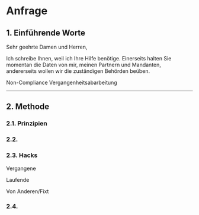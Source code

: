 # Anfrage

## 1. Einführende Worte

Sehr geehrte Damen und Herren,

Ich schreibe Ihnen, weil ich Ihre Hilfe benötige.
Einerseits halten Sie momentan die Daten von mir, meinen Partnern und Mandanten, andererseits wollen wir die zuständigen Behörden beüben.

Non-Compliance
Vergangenheitsabarbeitung

---
## 2. Methode

### 2.1. Prinzipien

### 2.2. 

### 2.3. Hacks
Vergangene

Laufende

Von Anderen/Fixt

### 2.4. 
